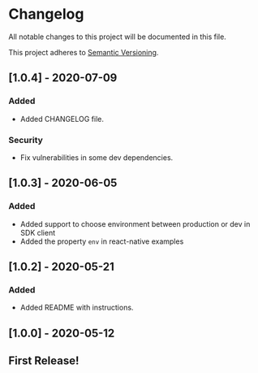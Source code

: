 # Changelog

All notable changes to this project will be documented in this file.

This project adheres to [Semantic Versioning](https://semver.org/spec/v2.0.0.html).

## [1.0.4] - 2020-07-09

### Added

- Added CHANGELOG file.

### Security

- Fix vulnerabilities in some dev dependencies.

## [1.0.3] - 2020-06-05

### Added

- Added support to choose environment between production or dev in SDK client
- Added the property `env` in react-native examples

## [1.0.2] - 2020-05-21

### Added

- Added README with instructions.

## [1.0.0] - 2020-05-12

## First Release!
